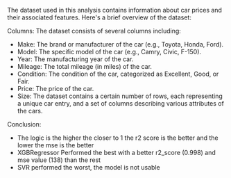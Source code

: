 The dataset used in this analysis contains information about car prices and their associated features. Here's a brief overview of the dataset:

Columns: The dataset consists of several columns including:
* Make: The brand or manufacturer of the car (e.g., Toyota, Honda, Ford).
* Model: The specific model of the car (e.g., Camry, Civic, F-150).
* Year: The manufacturing year of the car.
* Mileage: The total mileage (in miles) of the car.
* Condition: The condition of the car, categorized as Excellent, Good, or Fair.
* Price: The price of the car.
* Size: The dataset contains a certain number of rows, each representing a unique car entry, and a set of columns describing various attributes of the cars.

Conclusion:
* The logic is the higher the closer to 1 the r2 score is the better and the lower the mse is the better
* XGBRegressor Performed the best with a better r2_score (0.998) and mse value (138) than the rest
* SVR performed the worst, the model is not usable
